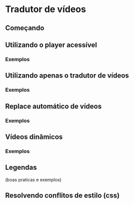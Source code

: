 # Tradutor de vídeos

## Começando

## Utilizando o player acessível

### Exemplos

## Utilizando apenas o tradutor de vídeos

### Exemplos

## Replace automático de vídeos

### Exemplos

## Vídeos dinâmicos

### Exemplos

## Legendas
(boas praticas e exemplos)

## Resolvendo conflitos de estilo (css)
